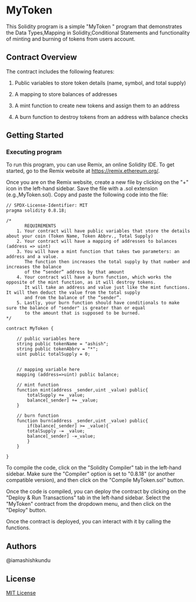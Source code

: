 # MyToken

This Solidity program is a simple "MyToken " program that demonstrates the Data Types,Mapping in Solidity,Conditional Statements and functionality of minting and burning of tokens from users account.

## Contract Overview
The contract includes the following features:

1. Public variables to store token details (name, symbol, and total supply)

2. A mapping to store balances of addresses

3. A mint function to create new tokens and assign them to an address

4. A burn function to destroy tokens from an address with balance checks

## Getting Started

### Executing program

To run this program, you can use Remix, an online Solidity IDE. To get started, go to the Remix website at https://remix.ethereum.org/.

Once you are on the Remix website, create a new file by clicking on the "+" icon in the left-hand sidebar. Save the file with a .sol extension (e.g.,MyToken.sol). Copy and paste the following code into the file:

```solidity
// SPDX-License-Identifier: MIT
pragma solidity 0.8.18;

/*
       REQUIREMENTS
    1. Your contract will have public variables that store the details about your coin (Token Name, Token Abbrv., Total Supply)
    2. Your contract will have a mapping of addresses to balances (address => uint)
    3. You will have a mint function that takes two parameters: an address and a value. 
       The function then increases the total supply by that number and increases the balance 
       of the “sender” address by that amount
    4. Your contract will have a burn function, which works the opposite of the mint function, as it will destroy tokens. 
       It will take an address and value just like the mint functions. It will then deduct the value from the total supply 
       and from the balance of the “sender”.
    5. Lastly, your burn function should have conditionals to make sure the balance of "sender" is greater than or equal 
       to the amount that is supposed to be burned.
*/

contract MyToken {

    // public variables here
    string public tokenName = "ashish";
    string public tokenAbbrv = "*";
    uint public totalSupply = 0;


    // mapping variable here
    mapping (address=>uint) public balance;

    // mint function
    function mint(address _sender,uint _value) public{
        totalSupply += _value;
        balance[_sender] += _value;
    }

    // burn function
    function burn(address _sender,uint _value) public{
        if(balance[_sender] >= _value){
        totalSupply -= _value;
        balance[_sender] -=_value;
        }
    }

}

```

To compile the code, click on the "Solidity Compiler" tab in the left-hand sidebar. Make sure the "Compiler" option is set to "0.8.18" (or another compatible version), and then click on the "Compile MyToken.sol" button.

Once the code is compiled, you can deploy the contract by clicking on the "Deploy & Run Transactions" tab in the left-hand sidebar. Select the "MyToken" contract from the dropdown menu, and then click on the "Deploy" button.

Once the contract is deployed, you can interact with it by calling the functions. 

## Authors

@iamashishkundu


## License

[MIT License](../LICENSE)
